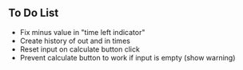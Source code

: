 ## To Do List

-   Fix minus value in "time left indicator"
-   Create history of out and in times
-   Reset input on calculate button click
-   Prevent calculate button to work if input is empty (show warning)
